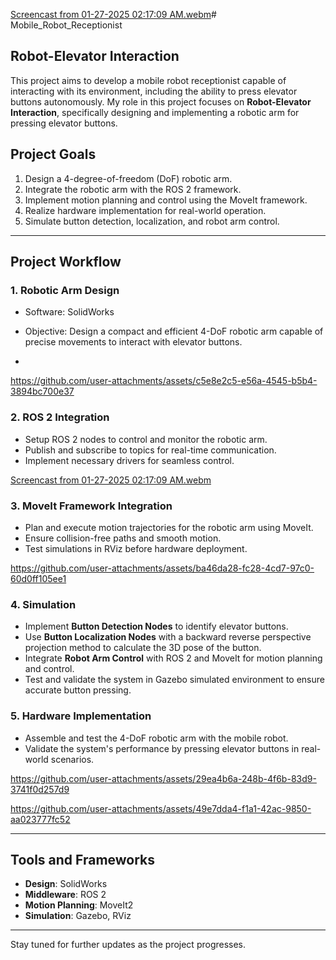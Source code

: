 [Screencast from 01-27-2025 02:17:09 AM.webm](https://github.com/user-attachments/assets/af951340-552c-4b01-a67b-c296d18a5b3f)# Mobile_Robot_Receptionist
 
## Robot-Elevator Interaction

This project aims to develop a mobile robot receptionist capable of interacting with its environment, including the ability to press elevator buttons autonomously. My role in this project focuses on **Robot-Elevator Interaction**, specifically designing and implementing a robotic arm for pressing elevator buttons.

## Project Goals
1. Design a 4-degree-of-freedom (DoF) robotic arm.
2. Integrate the robotic arm with the ROS 2 framework.
3. Implement motion planning and control using the MoveIt framework.
4. Realize hardware implementation for real-world operation.
5. Simulate button detection, localization, and robot arm control.

---

## Project Workflow

### 1. **Robotic Arm Design**
- Software: SolidWorks
- Objective: Design a compact and efficient 4-DoF robotic arm capable of precise movements to interact with elevator buttons.

- 

https://github.com/user-attachments/assets/c5e8e2c5-e56a-4545-b5b4-3894bc700e37



### 2. **ROS 2 Integration**
- Setup ROS 2 nodes to control and monitor the robotic arm.
- Publish and subscribe to topics for real-time communication.
- Implement necessary drivers for seamless control.


[Screencast from 01-27-2025 02:17:09 AM.webm](https://github.com/user-attachments/assets/6421cb6e-5523-4d52-842b-d70d335577a6)

### 3. **MoveIt Framework Integration**
- Plan and execute motion trajectories for the robotic arm using MoveIt.
- Ensure collision-free paths and smooth motion.
- Test simulations in RViz before hardware deployment.


https://github.com/user-attachments/assets/ba46da28-fc28-4cd7-97c0-60d0ff105ee1


### 4. **Simulation**
- Implement **Button Detection Nodes** to identify elevator buttons.
- Use **Button Localization Nodes** with a backward reverse perspective projection method to calculate the 3D pose of the button.
- Integrate **Robot Arm Control** with ROS 2 and MoveIt for motion planning and control.
- Test and validate the system in Gazebo simulated environment to ensure accurate button pressing.

### 5. **Hardware Implementation**
- Assemble and test the 4-DoF robotic arm with the mobile robot.
- Validate the system's performance by pressing elevator buttons in real-world scenarios.


https://github.com/user-attachments/assets/29ea4b6a-248b-4f6b-83d9-3741f0d257d9


https://github.com/user-attachments/assets/49e7dda4-f1a1-42ac-9850-aa023777fc52



---


## Tools and Frameworks
- **Design**: SolidWorks
- **Middleware**: ROS 2
- **Motion Planning**: MoveIt2
- **Simulation**: Gazebo, RViz

---

Stay tuned for further updates as the project progresses.

